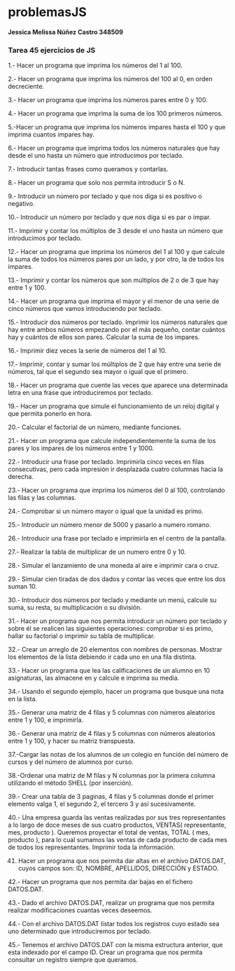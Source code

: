# problemasJS
#### Jessica Melissa Núñez Castro 348509

### Tarea 45 ejercicios de JS


1.- Hacer un programa que imprima los números del 1 al 100.

2.- Hacer un programa que imprima los números del 100 al 0, en orden decreciente.

3.- Hacer un programa que imprima los números pares entre 0 y 100.

4.- Hacer un programa que imprima la suma de los 100 primeros números.

5.-Hacer un programa que imprima los números impares hasta el 100 y que imprima cuantos
impares hay.

6.- Hacer un programa que imprima todos los números naturales que hay desde el uno hasta un
número que introducimos por teclado.

7.- Introducir tantas frases como queramos y contarlas.

8.- Hacer un programa que solo nos permita introducir S o N.

9.- Introducir un número por teclado y que nos diga si es positivo o negativo.

10.- Introducir un número por teclado y que nos diga si es par o impar.

11.- Imprimir y contar los múltiplos de 3 desde el uno hasta un número que introducimos por
teclado.

12.- Hacer un programa que imprima los números del 1 al 100 y que calcule la suma de todos los
números pares por un lado, y por otro, la de todos los impares.

13.- Imprimir y contar los números que son múltiplos de 2 o de 3 que hay entre 1 y 100.

14.- Hacer un programa que imprima el mayor y el menor de una serie de cinco números que
vamos introduciendo por teclado.

15.- Introducir dos números por teclado. Imprimir los números naturales que hay entre ambos
números empezando por el más pequeño, contar cuántos hay y cuántos de ellos son pares.
Calcular la suma de los impares.

16.- Imprimir diez veces la serie de números del 1 al 10.

17.- Imprimir, contar y sumar los múltiplos de 2 que hay entre una serie de números, tal que el
segundo sea mayor o igual que el primero.

18.- Hacer un programa que cuente las veces que aparece una determinada letra en una frase
que introduciremos por teclado.

19.- Hacer un programa que simule el funcionamiento de un reloj digital y que permita ponerlo en
hora.

20.- Calcular el factorial de un número, mediante funciones.

21.- Hacer un programa que calcule independientemente la suma de los pares y los impares de
los números entre 1 y 1000.

22.- Introducir una frase por teclado. Imprimirla cinco veces en filas consecutivas, pero cada
impresión ir desplazada cuatro columnas hacia la derecha.

23.- Hacer un programa que imprima los números del 0 al 100, controlando las filas y las
columnas.

24.- Comprobar si un número mayor o igual que la unidad es primo.

25.- Introducir un número menor de 5000 y pasarlo a numero romano.

26.- Introducir una frase por teclado e imprimirla en el centro de la pantalla.

27.- Realizar la tabla de multiplicar de un numero entre 0 y 10.

28.- Simular el lanzamiento de una moneda al aire e imprimir cara o cruz.

29.- Simular cien tiradas de dos dados y contar las veces que entre los dos suman 10.

30.- Introducir dos números por teclado y mediante un menú, calcule su suma, su resta, su
multiplicación o su división.

31.- Hacer un programa que nos permita introducir un número por teclado y sobre él se realicen
las siguientes operaciones: comprobar si es primo, hallar su factorial o imprimir su tabla de
multiplicar.

32.- Crear un arreglo de 20 elementos con nombres de personas. Mostrar los elementos de la lista
debiendo ir cada uno en una fila distinta.

33.- Hacer un programa que lea las calificaciones de un alumno en 10 asignaturas, las almacene
en y calcule e imprima su media.

34.- Usando el segundo ejemplo, hacer un programa que busque una nota en la lista.

35.- Generar una matriz de 4 filas y 5 columnas con números aleatorios entre 1 y 100, e
imprimirla.

36.- Generar una matriz de 4 filas y 5 columnas con números aleatorios entre 1 y 100, y hacer su
matriz transpuesta.

37.-Cargar las notas de los alumnos de un colegio en función del número de cursos y del número
de alumnos por curso.

38.-Ordenar una matriz de M filas y N columnas por la primera columna utilizando el método
SHELL (por inserción).

39.- Crear una tabla de 3 paginas, 4 filas y 5 columnas donde el primer elemento valga 1, el
segundo 2, el tercero 3 y así sucesivamente.

40.- Una empresa guarda las ventas realizadas por sus tres representantes a lo largo de doce
meses de sus cuatro productos, VENTAS( representante, mes, producto ). Queremos proyectar el
total de ventas, TOTAL ( mes, producto ), para lo cual sumamos las ventas de cada producto de
cada mes de todos los representantes. Imprimir toda la información.

41. Hacer un programa que nos permita dar altas en el archivo DATOS.DAT, cuyos campos son:
ID, NOMBRE, APELLIDOS, DIRECCIÓN y ESTADO.

42.- Hacer un programa que nos permita dar bajas en el fichero DATOS.DAT.

43.- Dado el archivo DATOS.DAT, realizar un programa que nos permita realizar modificaciones
cuantas veces deseemos.

44.- Con el archivo DATOS.DAT listar todos los registros cuyo estado sea uno determinado que
introduciremos por teclado.

45.- Tenemos el archivo DATOS.DAT con la misma estructura anterior, que esta indexado por el
campo ID. Crear un programa que nos permita consultar un registro siempre que queramos.
